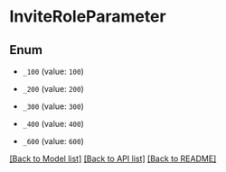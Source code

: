 # InviteRoleParameter

## Enum


* `_100` (value: `100`)

* `_200` (value: `200`)

* `_300` (value: `300`)

* `_400` (value: `400`)

* `_600` (value: `600`)


[[Back to Model list]](../README.md#documentation-for-models) [[Back to API list]](../README.md#documentation-for-api-endpoints) [[Back to README]](../README.md)


